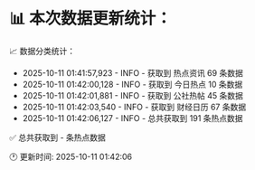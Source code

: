 📊 本次数据更新统计：
==========================

📈 数据分类统计：
- 2025-10-11 01:41:57,923 - INFO - 获取到 热点资讯 69 条数据
- 2025-10-11 01:42:00,128 - INFO - 获取到 今日热点 10 条数据
- 2025-10-11 01:42:01,881 - INFO - 获取到 公社热帖 45 条数据
- 2025-10-11 01:42:03,540 - INFO - 获取到 财经日历 67 条数据
- 2025-10-11 01:42:06,127 - INFO - 总共获取到 191 条热点数据

✅ 总共获取到 - 条热点数据

🕐 更新时间: 2025-10-11 01:42:06
